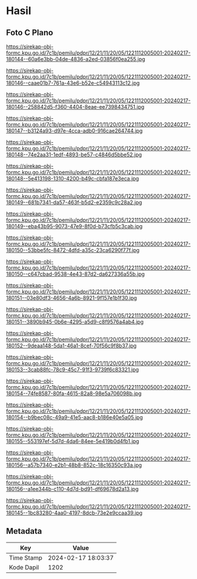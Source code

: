 # Hasil

## Foto C Plano

https://sirekap-obj-formc.kpu.go.id/7c1b/pemilu/pdpr/12/21/11/20/05/1221112005001-20240217-180144--60a6e3bb-04de-4836-a2ed-03856f0ea255.jpg

https://sirekap-obj-formc.kpu.go.id/7c1b/pemilu/pdpr/12/21/11/20/05/1221112005001-20240217-180146--caae01b7-761a-43e6-b52e-c54943113c12.jpg

https://sirekap-obj-formc.kpu.go.id/7c1b/pemilu/pdpr/12/21/11/20/05/1221112005001-20240217-180146--258842d5-f360-4404-8eae-ee7398434751.jpg

https://sirekap-obj-formc.kpu.go.id/7c1b/pemilu/pdpr/12/21/11/20/05/1221112005001-20240217-180147--b3124a93-d97e-4cca-adb0-916cae264744.jpg

https://sirekap-obj-formc.kpu.go.id/7c1b/pemilu/pdpr/12/21/11/20/05/1221112005001-20240217-180148--74e2aa31-1edf-4893-be57-c4846d5bbe52.jpg

https://sirekap-obj-formc.kpu.go.id/7c1b/pemilu/pdpr/12/21/11/20/05/1221112005001-20240217-180148--5e413198-1310-4200-b49c-cbfa187e3eca.jpg

https://sirekap-obj-formc.kpu.go.id/7c1b/pemilu/pdpr/12/21/11/20/05/1221112005001-20240217-180149--681b7341-da57-463f-b5d2-e2359c9c28a2.jpg

https://sirekap-obj-formc.kpu.go.id/7c1b/pemilu/pdpr/12/21/11/20/05/1221112005001-20240217-180149--eba43b95-9073-47e9-8f0d-b73cfb5c3cab.jpg

https://sirekap-obj-formc.kpu.go.id/7c1b/pemilu/pdpr/12/21/11/20/05/1221112005001-20240217-180150--53bbe5fc-8472-4dfd-a35c-23ca6290f77f.jpg

https://sirekap-obj-formc.kpu.go.id/7c1b/pemilu/pdpr/12/21/11/20/05/1221112005001-20240217-180150--c647cbad-9538-4e43-87d2-da627336a55b.jpg

https://sirekap-obj-formc.kpu.go.id/7c1b/pemilu/pdpr/12/21/11/20/05/1221112005001-20240217-180151--03e80df3-4656-4a6b-8921-9f157e1b1f30.jpg

https://sirekap-obj-formc.kpu.go.id/7c1b/pemilu/pdpr/12/21/11/20/05/1221112005001-20240217-180151--3890b945-0b6e-4295-a5d9-c8f9576a4ab4.jpg

https://sirekap-obj-formc.kpu.go.id/7c1b/pemilu/pdpr/12/21/11/20/05/1221112005001-20240217-180152--9deaa148-5da1-46a1-8cef-70f56c9f8b37.jpg

https://sirekap-obj-formc.kpu.go.id/7c1b/pemilu/pdpr/12/21/11/20/05/1221112005001-20240217-180153--3cab88fc-78c9-45c7-91f3-9739f6c83321.jpg

https://sirekap-obj-formc.kpu.go.id/7c1b/pemilu/pdpr/12/21/11/20/05/1221112005001-20240217-180154--74fe8587-80fa-4615-82a8-98e5a706098b.jpg

https://sirekap-obj-formc.kpu.go.id/7c1b/pemilu/pdpr/12/21/11/20/05/1221112005001-20240217-180154--b9bec08c-49a9-41e5-aac8-b186e40e5a05.jpg

https://sirekap-obj-formc.kpu.go.id/7c1b/pemilu/pdpr/12/21/11/20/05/1221112005001-20240217-180155--553197ef-5d7d-4da6-84ee-5e419b0d4fb1.jpg

https://sirekap-obj-formc.kpu.go.id/7c1b/pemilu/pdpr/12/21/11/20/05/1221112005001-20240217-180156--a57b7340-e2b1-48b8-852c-18c16350c93a.jpg

https://sirekap-obj-formc.kpu.go.id/7c1b/pemilu/pdpr/12/21/11/20/05/1221112005001-20240217-180156--a1ee344b-c110-4d7d-bd91-df69678d2a13.jpg

https://sirekap-obj-formc.kpu.go.id/7c1b/pemilu/pdpr/12/21/11/20/05/1221112005001-20240217-180145--1bc83280-4aa0-4197-8dcb-73e2e9ccaa39.jpg


## Metadata

| Key        | Value               |
| ---------- | ------------------- |
| Time Stamp | 2024-02-17 18:03:37 |
| Kode Dapil | 1202                |



